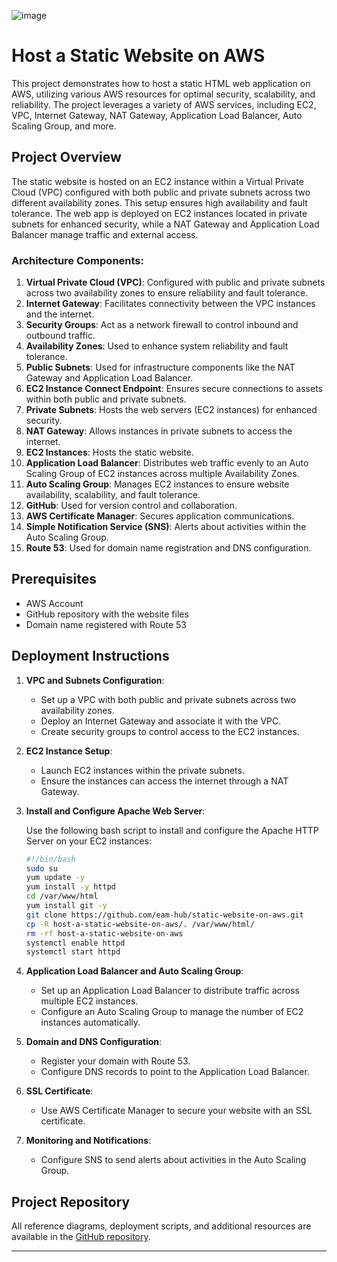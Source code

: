 ![image](https://github.com/user-attachments/assets/96efcf67-8840-4467-80dc-ba729213d4ee)


# Host a Static Website on AWS

This project demonstrates how to host a static HTML web application on AWS, utilizing various AWS resources for optimal security, scalability, and reliability. The project leverages a variety of AWS services, including EC2, VPC, Internet Gateway, NAT Gateway, Application Load Balancer, Auto Scaling Group, and more.

## Project Overview

The static website is hosted on an EC2 instance within a Virtual Private Cloud (VPC) configured with both public and private subnets across two different availability zones. This setup ensures high availability and fault tolerance. The web app is deployed on EC2 instances located in private subnets for enhanced security, while a NAT Gateway and Application Load Balancer manage traffic and external access.

### Architecture Components:

1. **Virtual Private Cloud (VPC)**: Configured with public and private subnets across two availability zones to ensure reliability and fault tolerance.
2. **Internet Gateway**: Facilitates connectivity between the VPC instances and the internet.
3. **Security Groups**: Act as a network firewall to control inbound and outbound traffic.
4. **Availability Zones**: Used to enhance system reliability and fault tolerance.
5. **Public Subnets**: Used for infrastructure components like the NAT Gateway and Application Load Balancer.
6. **EC2 Instance Connect Endpoint**: Ensures secure connections to assets within both public and private subnets.
7. **Private Subnets**: Hosts the web servers (EC2 instances) for enhanced security.
8. **NAT Gateway**: Allows instances in private subnets to access the internet.
9. **EC2 Instances**: Hosts the static website.
10. **Application Load Balancer**: Distributes web traffic evenly to an Auto Scaling Group of EC2 instances across multiple Availability Zones.
11. **Auto Scaling Group**: Manages EC2 instances to ensure website availability, scalability, and fault tolerance.
12. **GitHub**: Used for version control and collaboration.
13. **AWS Certificate Manager**: Secures application communications.
14. **Simple Notification Service (SNS)**: Alerts about activities within the Auto Scaling Group.
15. **Route 53**: Used for domain name registration and DNS configuration.

## Prerequisites

- AWS Account
- GitHub repository with the website files
- Domain name registered with Route 53

## Deployment Instructions

1. **VPC and Subnets Configuration**:
    - Set up a VPC with both public and private subnets across two availability zones.
    - Deploy an Internet Gateway and associate it with the VPC.
    - Create security groups to control access to the EC2 instances.

2. **EC2 Instance Setup**:
    - Launch EC2 instances within the private subnets.
    - Ensure the instances can access the internet through a NAT Gateway.

3. **Install and Configure Apache Web Server**:

    Use the following bash script to install and configure the Apache HTTP Server on your EC2 instances:

    ```bash
    #!/bin/bash 
    sudo su 
    yum update -y 
    yum install -y httpd 
    cd /var/www/html 
    yum install git -y 
    git clone https://github.com/eam-hub/static-website-on-aws.git 
    cp -R host-a-static-website-on-aws/. /var/www/html/ 
    rm -rf host-a-static-website-on-aws 
    systemctl enable httpd  
    systemctl start httpd 
    ```

4. **Application Load Balancer and Auto Scaling Group**:
    - Set up an Application Load Balancer to distribute traffic across multiple EC2 instances.
    - Configure an Auto Scaling Group to manage the number of EC2 instances automatically.

5. **Domain and DNS Configuration**:
    - Register your domain with Route 53.
    - Configure DNS records to point to the Application Load Balancer.

6. **SSL Certificate**:
    - Use AWS Certificate Manager to secure your website with an SSL certificate.

7. **Monitoring and Notifications**:
    - Configure SNS to send alerts about activities in the Auto Scaling Group.

## Project Repository

All reference diagrams, deployment scripts, and additional resources are available in the [GitHub repository](https://github.com/eam-hub/static-website-on-aws.git).

---
